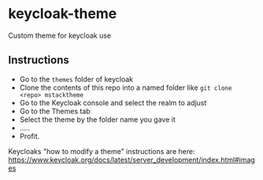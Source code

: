 # keycloak-theme

Custom theme for keycloak use 

## Instructions

* Go to the `themes` folder of keycloak 
* Clone the contents of this repo into a named folder like `git clone <repo> mstacktheme`
* Go to the Keycloak console and select the realm to adjust 
* Go to the Themes tab
* Select the theme by the folder name you gave it
* .....
* Profit.

Keycloaks "how to modify a theme" instructions are here: https://www.keycloak.org/docs/latest/server_development/index.html#images
